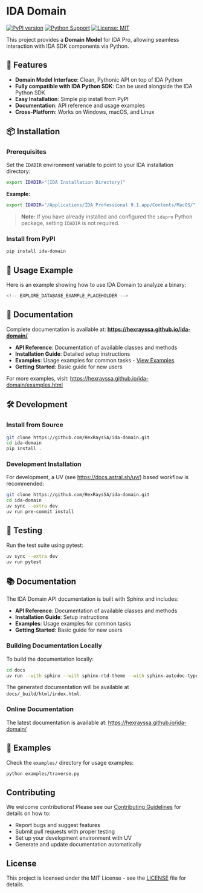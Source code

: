 # IDA Domain

[![PyPI version](https://badge.fury.io/py/ida-domain.svg)](https://badge.fury.io/py/ida-domain)
[![Python Support](https://img.shields.io/pypi/pyversions/ida-domain.svg)](https://pypi.org/project/ida-domain/)
[![License: MIT](https://img.shields.io/badge/License-MIT-yellow.svg)](https://opensource.org/licenses/MIT)

This project provides a **Domain Model** for IDA Pro, allowing seamless interaction with IDA SDK components via Python.

## 🚀 Features

- **Domain Model Interface**: Clean, Pythonic API on top of IDA Python
- **Fully compatible with IDA Python SDK**: Can be used alongside the IDA Python SDK
- **Easy Installation**: Simple pip install from PyPI
- **Documentation**: API reference and usage examples
- **Cross-Platform**: Works on Windows, macOS, and Linux

## 📦 Installation

### Prerequisites

Set the `IDADIR` environment variable to point to your IDA installation directory:

```bash
export IDADIR="[IDA Installation Directory]"
```

**Example:**
```bash
export IDADIR="/Applications/IDA Professional 9.1.app/Contents/MacOS/"
```

> **Note:** If you have already installed and configured the `idapro` Python package, setting `IDADIR` is not required.

### Install from PyPI

```bash
pip install ida-domain
```

## 🎯 Usage Example

Here is an example showing how to use IDA Domain to analyze a binary:

```python
<!-- EXPLORE_DATABASE_EXAMPLE_PLACEHOLDER -->
```

## 📖 Documentation

Complete documentation is available at: **https://hexrayssa.github.io/ida-domain/**

- **API Reference**: Documentation of available classes and methods
- **Installation Guide**: Detailed setup instructions
- **Examples**: Usage examples for common tasks - [View Examples](https://hexrayssa.github.io/ida-domain/examples.html)
- **Getting Started**: Basic guide for new users

For more examples, visit: https://hexrayssa.github.io/ida-domain/examples.html

<!-- GITHUB_ONLY_START -->

## 🛠️ Development

### Install from Source

```bash
git clone https://github.com/HexRaysSA/ida-domain.git
cd ida-domain
pip install .
```

### Development Installation

For development, a UV (see https://docs.astral.sh/uv/) based workflow is recommended:

```bash
git clone https://github.com/HexRaysSA/ida-domain.git
cd ida-domain
uv sync --extra dev
uv run pre-commit install
```

## 🧪 Testing

Run the test suite using pytest:

```bash
uv sync --extra dev
uv run pytest
```

## 📚 Documentation

The IDA Domain API documentation is built with Sphinx and includes:

- **API Reference**: Documentation of available classes and methods
- **Installation Guide**: Setup instructions
- **Examples**: Usage examples for common tasks
- **Getting Started**: Basic guide for new users

### Building Documentation Locally

To build the documentation locally:

```bash
cd docs
uv run --with sphinx --with sphinx-rtd-theme --with sphinx-autodoc-typehints make html
```

The generated documentation will be available at `docs/_build/html/index.html`.

### Online Documentation

The latest documentation is available at: https://hexrayssa.github.io/ida-domain/

## 📝 Examples

Check the `examples/` directory for usage examples:

```bash
python examples/traverse.py
```

## Contributing

We welcome contributions! Please see our [Contributing Guidelines](CONTRIBUTING.md) for details on how to:

- Report bugs and suggest features
- Submit pull requests with proper testing
- Set up your development environment with UV
- Generate and update documentation automatically

<!-- GITHUB_ONLY_END -->

## License

This project is licensed under the MIT License - see the [LICENSE](LICENSE) file for details.

